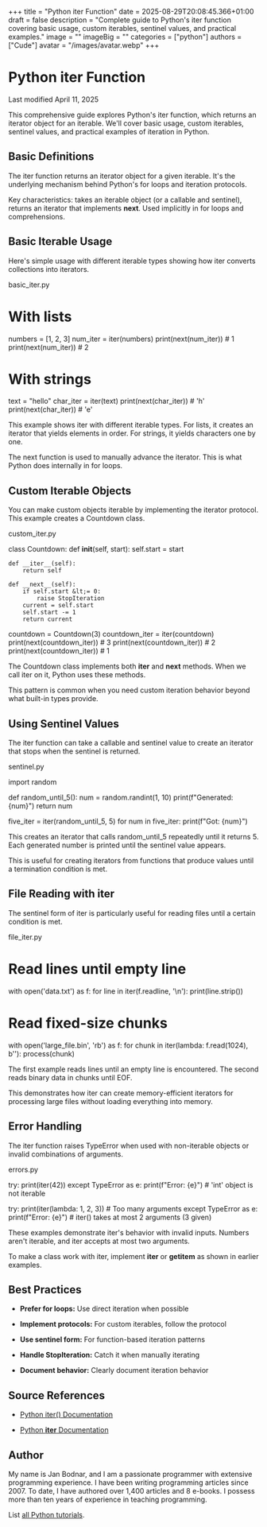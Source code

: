 +++
title = "Python iter Function"
date = 2025-08-29T20:08:45.366+01:00
draft = false
description = "Complete guide to Python's iter function covering basic usage, custom iterables, sentinel values, and practical examples."
image = ""
imageBig = ""
categories = ["python"]
authors = ["Cude"]
avatar = "/images/avatar.webp"
+++

# Python iter Function

Last modified April 11, 2025

This comprehensive guide explores Python's iter function, which
returns an iterator object for an iterable. We'll cover basic usage, custom
iterables, sentinel values, and practical examples of iteration in Python.

## Basic Definitions

The iter function returns an iterator object for a given iterable.
It's the underlying mechanism behind Python's for loops and iteration protocols.

Key characteristics: takes an iterable object (or a callable and sentinel),
returns an iterator that implements __next__. Used implicitly in
for loops and comprehensions.

## Basic Iterable Usage

Here's simple usage with different iterable types showing how iter
converts collections into iterators.

basic_iter.py
  

# With lists
numbers = [1, 2, 3]
num_iter = iter(numbers)
print(next(num_iter))  # 1
print(next(num_iter))  # 2

# With strings
text = "hello"
char_iter = iter(text)
print(next(char_iter))  # 'h'
print(next(char_iter))  # 'e'

This example shows iter with different iterable types. For lists,
it creates an iterator that yields elements in order. For strings, it yields
characters one by one.

The next function is used to manually advance the iterator. This
is what Python does internally in for loops.

## Custom Iterable Objects

You can make custom objects iterable by implementing the iterator protocol.
This example creates a Countdown class.

custom_iter.py
  

class Countdown:
    def __init__(self, start):
        self.start = start
    
    def __iter__(self):
        return self
    
    def __next__(self):
        if self.start &lt;= 0:
            raise StopIteration
        current = self.start
        self.start -= 1
        return current

countdown = Countdown(3)
countdown_iter = iter(countdown)
print(next(countdown_iter))  # 3
print(next(countdown_iter))  # 2
print(next(countdown_iter))  # 1

The Countdown class implements both __iter__ and __next__
methods. When we call iter on it, Python uses these methods.

This pattern is common when you need custom iteration behavior beyond what
built-in types provide.

## Using Sentinel Values

The iter function can take a callable and sentinel value to create
an iterator that stops when the sentinel is returned.

sentinel.py
  

import random

def random_until_5():
    num = random.randint(1, 10)
    print(f"Generated: {num}")
    return num

five_iter = iter(random_until_5, 5)
for num in five_iter:
    print(f"Got: {num}")

This creates an iterator that calls random_until_5 repeatedly until
it returns 5. Each generated number is printed until the sentinel value appears.

This is useful for creating iterators from functions that produce values until
a termination condition is met.

## File Reading with iter

The sentinel form of iter is particularly useful for reading files
until a certain condition is met.

file_iter.py
  

# Read lines until empty line
with open('data.txt') as f:
    for line in iter(f.readline, '\n'):
        print(line.strip())

# Read fixed-size chunks
with open('large_file.bin', 'rb') as f:
    for chunk in iter(lambda: f.read(1024), b''):
        process(chunk)

The first example reads lines until an empty line is encountered. The second
reads binary data in chunks until EOF.

This demonstrates how iter can create memory-efficient iterators
for processing large files without loading everything into memory.

## Error Handling

The iter function raises TypeError when used with
non-iterable objects or invalid combinations of arguments.

errors.py
  

try:
    print(iter(42))
except TypeError as e:
    print(f"Error: {e}")  # 'int' object is not iterable

try:
    print(iter(lambda: 1, 2, 3))  # Too many arguments
except TypeError as e:
    print(f"Error: {e}")  # iter() takes at most 2 arguments (3 given)

These examples demonstrate iter's behavior with invalid inputs.
Numbers aren't iterable, and iter accepts at most two arguments.

To make a class work with iter, implement __iter__
or __getitem__ as shown in earlier examples.

## Best Practices

- **Prefer for loops:** Use direct iteration when possible

- **Implement protocols:** For custom iterables, follow the protocol

- **Use sentinel form:** For function-based iteration patterns

- **Handle StopIteration:** Catch it when manually iterating

- **Document behavior:** Clearly document iteration behavior

## Source References

- [Python iter() Documentation](https://docs.python.org/3/library/functions.html#iter)

- [Python __iter__ Documentation](https://docs.python.org/3/reference/datamodel.html#object.__iter__)

## Author

My name is Jan Bodnar, and I am a passionate programmer with extensive
programming experience. I have been writing programming articles since 2007.
To date, I have authored over 1,400 articles and 8 e-books. I possess more
than ten years of experience in teaching programming.

List [all Python tutorials](/python/).
